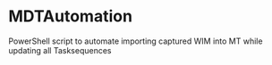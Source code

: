 # MDTAutomation
PowerShell script to automate importing captured WIM into MT while updating all Tasksequences
